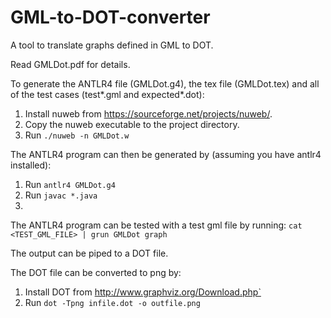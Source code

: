 # GML-to-DOT-converter
A tool to translate graphs defined in GML to DOT.

Read GMLDot.pdf for details.


To generate the ANTLR4 file (GMLDot.g4), the tex file (GMLDot.tex) and all of the test cases (test*.gml and expected*.dot):
1. Install nuweb from https://sourceforge.net/projects/nuweb/.
2. Copy the nuweb executable to the project directory.
3. Run `./nuweb -n GMLDot.w`

The ANTLR4 program can then be generated by (assuming you have antlr4 installed):
1. Run `antlr4 GMLDot.g4`
2. Run `javac *.java`
3. 


The ANTLR4 program can be tested with a test gml file by running:
`cat <TEST_GML_FILE> | grun GMLDot graph`

The output can be piped to a DOT file.


The DOT file can be converted to png by:
1. Install DOT from http://www.graphviz.org/Download.php`
2. Run `dot -Tpng infile.dot -o outfile.png`
